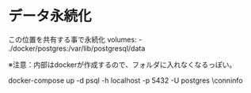 # データ永続化

この位置を共有する事で永続化
    volumes:
      - ./docker/postgres:/var/lib/postgresql/data

※注意：内部はdockerが作成するので、フォルダに入れなくなるっぽい。

docker-compose up -d
psql -h localhost -p 5432 -U postgres
\conninfo  
